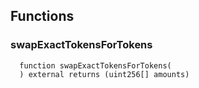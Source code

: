 


## Functions
### swapExactTokensForTokens
```solidity
  function swapExactTokensForTokens(
  ) external returns (uint256[] amounts)
```




